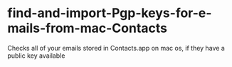 # find-and-import-Pgp-keys-for-e-mails-from-mac-Contacts
Checks all of your emails stored in Contacts.app on mac os, if they have a public key available

